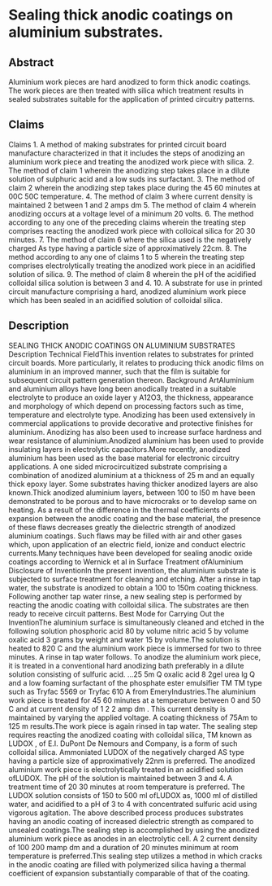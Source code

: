 # Sealing thick anodic coatings on aluminium substrates.

## Abstract
Aluminium work pieces are hard anodized to form thick anodic coatings. The work pieces are then treated with silica which treatment results in sealed substrates suitable for the application of printed circuitry patterns.

## Claims
Claims 1. A method of making substrates for printed circuit board manufacture characterized in that it includes the steps of anodizing an aluminium work piece and treating the anodized work piece with silica. 2. The method of claim 1 wherein the anodizing step takes place in a dilute solution of sulphuric acid and a low suds ins surfactant. 3. The method of claim 2 wherein the anodizing step takes place during the 45 60 minutes at 00C 50C temperature. 4. The method of claim 3 where current density is maintained 2 between 1 and 2 amps dm 5. The method of claim 4 wherein anodizing occurs at a voltage level of a minimum 20 volts. 6. The method according to any one of the preceding claims wherein the treating step comprises reacting the anodized work piece with colloical silica for 20 30 minutes. 7. The method of claim 6 where the silica used is the negatively charged As type having a particle size of approximatively 22cm. 8. The method according to any one of claims 1 to 5 wherein the treating step comprises electrolytically treating the anodized work piece in an acidified solution of silica. 9. The method of claim 8 wherein the pH of the acidified colloidal silica solution is between 3 and 4. 10. A substrate for use in printed circuit manufacture comprising a hard, anodized aluminium work piece which has been sealed in an acidified solution of colloidal silica.

## Description
SEALING THICK ANODIC COATINGS ON ALUMINIUM SUBSTRATES Description Technical FieldThis invention relates to substrates for printed circuit boards. More particularly, it relates to producing thick anodic films on aluminium in an improved manner, such that the film is suitable for subsequent circuit pattern generation thereon. Background ArtAluminium and aluminium alloys have long been anodically treated in a suitable electrolyte to produce an oxide layer y A12O3, the thickness, appearance and morphology of which depend on processing factors such as time, temperature and electrolyte type. Anodizing has been used extensively in commercial applications to provide decorative and protective finishes for aluminium. Anodizing has also been used to increase surface hardness and wear resistance of aluminium.Anodized aluminium has been used to provide insulating layers in electrolytic capacitors.More recently, anodized aluminium has been used as the base material for electronic circuitry applications. A one sided microcircuitized substrate comprising a combination of anodized aluminium at a thickness of 25 m and an equally thick epoxy layer. Some substrates having thicker anodized layers are also known.Thick anodized aluminium layers, between 100 to l50 m have been demonstrated to be porous and to have microcraks or to develop same on heating. As a result of the difference in the thermal coefficients of expansion between the anodic coating and the base material, the presence of these flaws decreases greatly the dielectric strength of anodized aluminium coatings. Such flaws may be filled with air and other gases which, upon application of an electric field, ionize and conduct electric currents.Many techniques have been developed for sealing anodic oxide coatings according to Wernick et al in Surface Treatment ofAluminium Disclosure of InventionIn the present invention, the aluminium substrate is subjected to surface treatment for cleaning and etching. After a rinse in tap water, the substrate is anodized to obtain a 100 to 150m coating thickness. Following another tap water rinse, a new sealing step is performed by reacting the anodic coating with colloidal silica. The substrates are then ready to receive circuit patterns. Best Mode for Carrying Out the InventionThe aluminium surface is simultaneously cleaned and etched in the following solution phosphoric acid 80 by volume nitric acid 5 by volume oxalic acid 3 grams by weight and water 15 by volume.The solution is heated to 820 C and the aluminium work piece is immersed for two to three minutes. A rinse in tap water follows. To anodize the aluminium work piece, it is treated in a conventional hard anodizing bath preferably in a dilute solution consisting of sulfuric acid. ...25 5m Q oxalic acid 8 2gel urea lg Q and a low foaming surfactant of the phosphate ester emulsifier TM TM type such as Tryfac 5569 or Tryfac 610 A from EmeryIndustries.The aluminium work piece is treated for 45 60 minutes at a temperature between 0 and 50 C and at current density of 1 2 2 amp dm . This current density is maintained by varying the applied voltage. A coating thickness of 75Am to 125 m results.The work piece is again rinsed in tap water. The sealing step requires reacting the anodized coating with colloidal silica, TM known as LUDOX , of E.I. DuPont De Nemours and Company, is a form of such colloidal silica. Ammoniated LUDOX of the negatively charged AS type having a particle size of approximatively 22nm is preferred. The anodized aluminium work piece is electrolytically treated in an acidified solution ofLUDOX. The pH of the solution is maintained between 3 and 4. A treatment time of 20 30 minutes at room temperature is preferred. The LUDOX solution consists of 150 to 500 ml ofLUDOX as, 1000 ml of distilled water, and acidified to a pH of 3 to 4 with concentrated sulfuric acid using vigorous agitation. The above described process produces substrates having an anodic coating of increased dielectric strength as compared to unsealed coatings.The sealing step is accomplished by using the anodized aluminium work piece as anodes in an electrolytic cell. A 2 current density of 100 200 mamp dm and a duration of 20 minutes minimum at room temperature is preferred.This sealing step utilizes a method in which cracks in the anodic coating are filled with polymerized silica having a thermal coefficient of expansion substantially comparable of that of the coating.